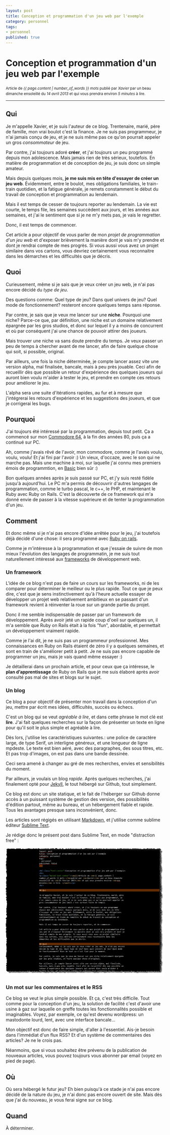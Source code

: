 ```yaml
---
layout: post
title: Conception et programmation d'un jeu web par l'exemple
category: personnel
tags:
- personnel
published: true
---
```


<h1 class="text-center">Conception et programmation d'un jeu web par l'exemple</h1>
<p class="muted text-center"><small>Article de <em>{{ page.content | number_of_words }} mots </em>publié par <em>Xavier</em> par un beau dimanche ensoleillé du <em>14 avril 2013</em> et qui vous prendra environ <em>5 minutes</em> à lire. </small></p>
<hr>

## Qui

Je m'appelle Xavier, et je suis l'auteur de ce blog. Trentenaire, marié, père de famille, mon vrai boulot c'est la finance. Je ne suis pas programmeur, je n'ai jamais conçu de jeu, et je ne suis même pas ce qu'on pourrait appeler un gros *consommateur* de jeu.

Par contre, j'ai toujours adoré **créer**, et j'ai toujours un peu programmé depuis mon adolescence. Mais jamais rien de très sérieux, toutefois. En matière de programmation et de conception de jeu, je suis donc un simple amateur.

Mais depuis quelques mois, **je me suis mis en tête d'essayer de créer un jeu web**. Évidemment, entre le boulot, mes obligations familiales, le train-train quotidien, et la fatigue générale, je remets constamment le début du travail de conception et programmation au lendemain.

Mais il est temps de cesser de toujours reporter au lendemain. La vie est courte, le temps file, les semaines succèdent aux jours, et les années aux semaines, et j'ai le sentiment que si je ne m'y mets pas, je vais le regretter.

Donc, il est temps de commencer.

Cet article a pour objectif de vous parler de mon *projet de programmation d'un jeu web* et d'exposer brièvement la manière dont je vais m'y prendre et dont je rendrai compte de mes progrès. Si vous aussi vous avez un projet similaire dans vos cartons, vous devriez certainement vous reconnaitre dans les démarches et les difficultés que je décris.

## Quoi
Curieusement, même si je sais que je veux créer un jeu web, je n'ai pas encore décidé du *type de jeu*.

Des questions comme: Quel type de jeu? Dans quel univers de jeu? Quel mode de fonctionnement? resteront encore quelques temps sans réponse.

Par contre, je sais que je veux me lancer sur une **niche**. Pourquoi une niche? Parce-ce que, par définition, une niche est un domaine relativement épargnée par les gros studios, et donc sur lequel il y a moins de concurrent et où par conséquent j'ai une chance de pouvoir attirer des joueurs.

Mais trouver une niche va sans doute prendre du temps. Je veux passer un peu de temps à chercher avant de me lancer, afin de faire quelque chose qui soit, si possible, original.

Par ailleurs, une fois la niche déterminée, je compte lancer assez vite une version alpha, mal finalisée, bancale, mais à peu près jouable. Ceci afin de recueillir dès que possible un retour d'expérience des quelques joueurs qui auront bien voulu m'aider à tester le jeu, et prendre en compte ces retours pour améliorer le jeu.

L'alpha sera une suite d'itérations rapides, au fur et à mesure que j'intégrerai les retours d'expérience et les suggestions des joueurs, et que je corrigerai les bugs.

## Pourquoi

J'ai toujours été intéressé par la programmation, depuis tout petit. Ça a commencé sur mon [Commodore 64](http://fr.wikipedia.org/wiki/Commodore_64), à la fin des années 80, puis ça a continué sur PC.

Ah, comme j'avais rêvé de l'avoir, mon commodore, comme je l'avais voulu, voulu, voulu! Et j'ai fini par l'avoir :) Un vieux, d'occaze, avec le son qui ne marche pas. Mais une machine à moi, sur laquelle j'ai connu mes premiers émois de programmtion, en [Basic](http://en.wikipedia.org/wiki/Commodore_64#BASIC) bien sûr :)

Bon quelques années après je suis passé sur PC, et j'y suis resté fidèle jusqu'à aujourd'hui. Le PC m'a permis de découvrir d'autres langages de programmation, comme le turbo pascal, le c++, le PHP, et maintenant le Ruby avec Ruby on Rails. C'est la découverte de ce framework qui m'a donné envie de passer à la vitesse supérieure et de tenter la programmation d'un jeu.


## Comment

Et donc même si je n'ai pas encore d'idée arrêtée pour le jeu, j'ai toutefois déjà décidé d'une chose: il sera programmé avec [Ruby on rails](http://rubyonrails.org/).

Comme je m'intéresse à la programmation et que j'essaie de suivre de mon mieux l'évolution des langages de programmatin, je me suis tout naturellement intéressé aux [frameworks](http://fr.wikipedia.org/wiki/Framework) de développement web.

### Un framework

L'idée de ce blog n'est pas de faire un cours sur les frameworks, ni de les comparer pour déterminer le meilleur ou le plus rapide. Tout ce que je peux dire, c'est que je sens instinctivement qu'à l'heure actuelle essayer de développer un projet web relativement ambitieux en se passant d'un framework revient à réinventer la roue sur un grande partie du projet.

Donc il me semble indispensable de passer par un framework de développement. Après avoir jeté un rapide coup d'oeil sur quelques un, il m'a semble que Ruby on Rails était à la fois "fun", abordable, et permettait un développement vraiment rapide.

Comme je l'ai dit, je ne suis pas un programmeur professionnel. Mes connaissances en Ruby on Rails étaient de zéro il y a quelques semaines, et sont en train de s'améliorer petit à petit. Je ne suis pas encore capable de programmer un jeu, mais je vais quand même essayer :)

Je détaillerai dans un prochain article, et pour ceux que ça intéresse, le **plan d’apprentissage** de Ruby on Rails que je me suis élaboré après avoir consulté pas mal de sites et blogs sur le sujet.

### Un blog

Ce blog a pour objectif de présenter mon travail dans la conception d'un jeu, mettre par écrit mes idées, difficultés, succès ou échecs.

C'est un blog qui se veut *agréable à lire*, et dans cette phrase le mot clé est **lire**. J'ai fait quelques recherches sur la façon de présenter un texte en ligne pour qu'il soit le plus simple et agréable à lire. 

Dès lors, j'utilise les caractéristiques suivantes.: une police de caractère large, de type Serif, un interligne généreux, et une longueur de ligne mpdeste. Le texte est bien aéré, avec des paragraphes, des sous titres, etc. Et pas trop d'images, on est pas dans une bande dessinée.

Ceci sera amené à changer au gré de mes recherches, envies et sensibilités du moment.

Par ailleurs, je voulais un blog *rapide*. Après quelques recherches, j'ai finalement opté pour [Jekyll](http://jekyllrb.com/), le tout hébergé sur Github, tout simplement. 

Ce blog est donc un site statique, et le fait de l'héberger sur Github donne accès à un puissant système de gestion des version, des possibilités d'édition partout, même au bureau, et un hébergement fiable et rapide. Tous les avantages presque sans inconvénient, donc.

Les articles sont régigés en utilisant [Markdown](http://daringfireball.net/projects/markdown/basics), et j'utilise comme sublime éditeur [Sublime Text](http://www.sublimetext.com/).

Je rédige donc le présent post dans Sublime Text, en mode "distraction free" :

![SideBlog - test image](/assets/images/5.png)

### Un mot sur les commentaires et le RSS

Ce blog se veut le plus simple possible. Et ça, c'est très difficile. Tout comme pour la conception d'un jeu, la solution de facilité c'est d'avoir une usine à gaz sur laquelle on greffe toutes les fonctionnalités possible et imaginables. Voyez, par exemple, ce qu'est devenu wordpress: un mastodonte lourd, lent, avec une interface bancale...

Mon objectif est donc de faire simple, d'aller à l'essentiel. Ais-je besoin dans l'immédiat d'un flux RSS? Et d'un système de commentaires des articles? Je ne le crois pas.

Néanmoins, que si vous souhaitez être prévenu de la publication de nouveaux articles, vous pouvez toujours vous abonner par email (voyez en pied de page).

## Où

Où sera hébergé le futur jeu? Eh bien puisqu'à ce stade je n'ai pas encore décidé de la nature du jeu, je n'ai donc pas encore ouvert de site. Mais dès que j'ai du nouveau, je vous ferai signe sur ce blog.

## Quand

À déterminer.
